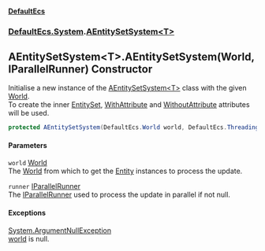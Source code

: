 #### [DefaultEcs](DefaultEcs.md 'DefaultEcs')
### [DefaultEcs.System](DefaultEcs.md#DefaultEcs_System 'DefaultEcs.System').[AEntitySetSystem&lt;T&gt;](AEntitySetSystem_T_.md 'DefaultEcs.System.AEntitySetSystem&lt;T&gt;')
## AEntitySetSystem&lt;T&gt;.AEntitySetSystem(World, IParallelRunner) Constructor
Initialise a new instance of the [AEntitySetSystem&lt;T&gt;](AEntitySetSystem_T_.md 'DefaultEcs.System.AEntitySetSystem&lt;T&gt;') class with the given [World](AEntitySetSystem_T__World.md 'DefaultEcs.System.AEntitySetSystem&lt;T&gt;.World').  
To create the inner [EntitySet](EntitySet.md 'DefaultEcs.EntitySet'), [WithAttribute](WithAttribute.md 'DefaultEcs.System.WithAttribute') and [WithoutAttribute](WithoutAttribute.md 'DefaultEcs.System.WithoutAttribute') attributes will be used.  
```csharp
protected AEntitySetSystem(DefaultEcs.World world, DefaultEcs.Threading.IParallelRunner runner);
```
#### Parameters
<a name='DefaultEcs_System_AEntitySetSystem_T__AEntitySetSystem(DefaultEcs_World_DefaultEcs_Threading_IParallelRunner)_world'></a>
`world` [World](World.md 'DefaultEcs.World')  
The [World](AEntitySetSystem_T__World.md 'DefaultEcs.System.AEntitySetSystem&lt;T&gt;.World') from which to get the [Entity](Entity.md 'DefaultEcs.Entity') instances to process the update.
  
<a name='DefaultEcs_System_AEntitySetSystem_T__AEntitySetSystem(DefaultEcs_World_DefaultEcs_Threading_IParallelRunner)_runner'></a>
`runner` [IParallelRunner](IParallelRunner.md 'DefaultEcs.Threading.IParallelRunner')  
The [IParallelRunner](IParallelRunner.md 'DefaultEcs.Threading.IParallelRunner') used to process the update in parallel if not null.
  
#### Exceptions
[System.ArgumentNullException](https://docs.microsoft.com/en-us/dotnet/api/System.ArgumentNullException 'System.ArgumentNullException')  
[world](AEntitySetSystem_T__AEntitySetSystem(World_IParallelRunner).md#DefaultEcs_System_AEntitySetSystem_T__AEntitySetSystem(DefaultEcs_World_DefaultEcs_Threading_IParallelRunner)_world 'DefaultEcs.System.AEntitySetSystem&lt;T&gt;.AEntitySetSystem(DefaultEcs.World, DefaultEcs.Threading.IParallelRunner).world') is null.
